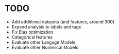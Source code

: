 # TODO

- Add additional datasets (and features, around 300)
- Expand analysis to labels and tags
- Fix Bias optimization
- Categorical features
- Evaluate other Languge Models
- Evaluate other Numerical Models
